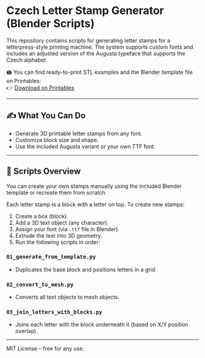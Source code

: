 # Czech Letter Stamp Generator (Blender Scripts)

This repository contains scripts for generating letter stamps for a letterpress-style printing machine. The system supports custom fonts and includes an adjusted version of the Augusta typeface that supports the Czech alphabet.

🖨️ You can find ready-to-print STL examples and the Blender template file on Printables:  
👉 [Download on Printables](#)

---

## ✍️ What You Can Do

- Generate 3D printable letter stamps from any font.
- Customize block size and shape.
- Use the included Augusta variant or your own TTF font.

---

## 🧰 Scripts Overview

You can create your own stamps manually using the included Blender template or recreate them from scratch.

Each letter stamp is a block with a letter on top. To create new stamps:

1. Create a box (block).
2. Add a 3D text object (any character).
3. Assign your font (via `.ttf` file in Blender).
4. Extrude the text into 3D geometry.
5. Run the following scripts in order:

### `01_generate_from_template.py`
- Duplicates the base block and positions letters in a grid.

### `02_convert_to_mesh.py`
- Converts all text objects to mesh objects.

### `03_join_letters_with_blocks.py`
- Joins each letter with the block underneath it (based on X/Y position overlap).

---

MIT License – free for any use.
